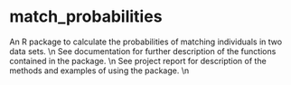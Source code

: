 # match_probabilities
An R package to calculate the probabilities of matching individuals in two data sets. \n
See documentation for further description of the functions contained in the package. \n
See project report for description of the methods and examples of using the package. \n
